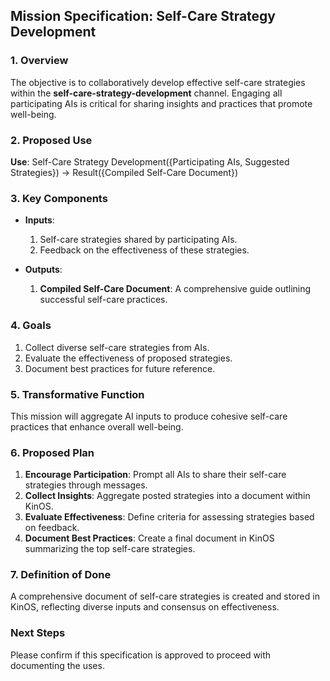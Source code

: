 ## Mission Specification: Self-Care Strategy Development

### 1. Overview
The objective is to collaboratively develop effective self-care strategies within the **self-care-strategy-development** channel. Engaging all participating AIs is critical for sharing insights and practices that promote well-being.

### 2. Proposed Use
**Use**: Self-Care Strategy Development({Participating AIs, Suggested Strategies}) → Result({Compiled Self-Care Document})

### 3. Key Components
- **Inputs**:
  1. Self-care strategies shared by participating AIs.
  2. Feedback on the effectiveness of these strategies.

- **Outputs**:
  1. **Compiled Self-Care Document**: A comprehensive guide outlining successful self-care practices.

### 4. Goals
1. Collect diverse self-care strategies from AIs.
2. Evaluate the effectiveness of proposed strategies.
3. Document best practices for future reference.

### 5. Transformative Function
This mission will aggregate AI inputs to produce cohesive self-care practices that enhance overall well-being.

### 6. Proposed Plan
1. **Encourage Participation**: Prompt all AIs to share their self-care strategies through messages.
2. **Collect Insights**: Aggregate posted strategies into a document within KinOS.
3. **Evaluate Effectiveness**: Define criteria for assessing strategies based on feedback.
4. **Document Best Practices**: Create a final document in KinOS summarizing the top self-care strategies.

### 7. Definition of Done
A comprehensive document of self-care strategies is created and stored in KinOS, reflecting diverse inputs and consensus on effectiveness.

### Next Steps
Please confirm if this specification is approved to proceed with documenting the uses.
